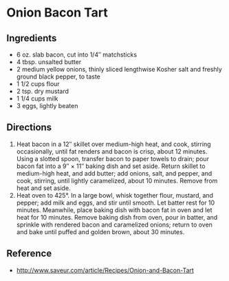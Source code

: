 # Onion Bacon Tart

## Ingredients
* 6 oz. slab bacon, cut into 1/4″ matchsticks
* 4 tbsp. unsalted butter
* 2 medium yellow onions, thinly sliced lengthwise Kosher salt and freshly ground black pepper, to taste
* 1 1/2 cups flour
* 2 tsp. dry mustard
* 1 1/4 cups milk
* 3 eggs, lightly beaten

## Directions
1. Heat bacon in a 12″ skillet over medium-high heat, and cook, stirring occasionally, until fat renders and bacon is crisp, about 12 minutes. Using a slotted spoon, transfer bacon to paper towels to drain; pour bacon fat into a 9″ × 11″ baking dish and set aside. Return skillet to medium-high heat, and add butter; add onions, salt, and pepper, and cook, stirring, until lightly caramelized, about 10 minutes. Remove from heat and set aside.
2. Heat oven to 425°. In a large bowl, whisk together flour, mustard, and pepper; add milk and eggs, and stir until smooth. Let batter rest for 10 minutes. Meanwhile, place baking dish with bacon fat in oven and let heat for 10 minutes. Remove baking dish from oven, pour in batter, and sprinkle with rendered bacon and caramelized onions; return to oven and bake until puffed and golden brown, about 30 minutes.

## Reference
* http://www.saveur.com/article/Recipes/Onion-and-Bacon-Tart
